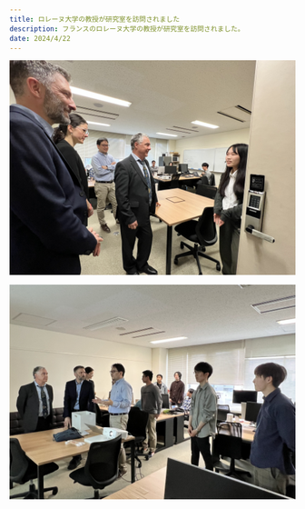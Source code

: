 ```yaml
---
title: ロレーヌ大学の教授が研究室を訪問されました
description: フランスのロレーヌ大学の教授が研究室を訪問されました。
date: 2024/4/22
---
```




![lorraine1](/img/2024lorraine1.jpg)

![lorraine2](/img/2024lorraine2.jpg)
